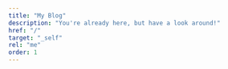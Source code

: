 ```yaml
---
title: "My Blog"  
description: "You're already here, but have a look around!"  
href: "/"  
target: "_self"
rel: "me"
order: 1
---
```

